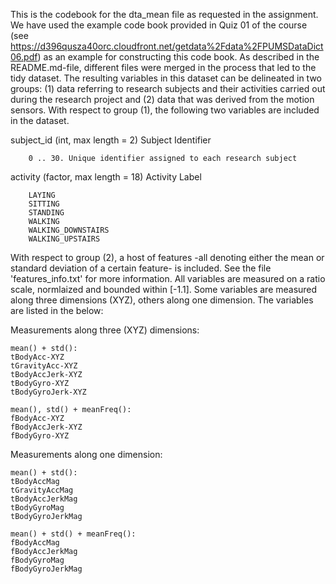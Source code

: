 This is the codebook for the dta_mean file as requested in the assignment. We have used the example code book provided in Quiz 01 of the course (see https://d396qusza40orc.cloudfront.net/getdata%2Fdata%2FPUMSDataDict06.pdf) as an example for constructing this code book. As described in the README.md-file, different files were merged in the process that led to the tidy dataset. The resulting variables in this dataset can be delineated in two groups: (1) data referring to research subjects and their activities carried out during the research project and (2) data that was derived from the motion sensors. With respect to group (1), the following two variables are included in the dataset.

subject_id (int, max length = 2)
        Subject Identifier

        0 .. 30. Unique identifier assigned to each research subject

activity (factor, max length = 18)
        Activity Label

        LAYING
        SITTING
        STANDING
        WALKING
        WALKING_DOWNSTAIRS
        WALKING_UPSTAIRS

With respect to group (2), a host of features -all denoting either the mean or standard deviation of a certain feature- is included. See the file 'features_info.txt' for more information. All variables are measured on a ratio scale, normlaized and bounded within [-1.1]. Some variables are measured along three dimensions (XYZ), others along one dimension. The variables are listed in the below:

Measurements along three (XYZ) dimensions:

	mean() + std():
	tBodyAcc-XYZ
	tGravityAcc-XYZ
	tBodyAccJerk-XYZ
	tBodyGyro-XYZ
	tBodyGyroJerk-XYZ

	mean(), std() + meanFreq():
	fBodyAcc-XYZ
	fBodyAccJerk-XYZ
	fBodyGyro-XYZ

Measurements along one dimension:

	mean() + std():
	tBodyAccMag
	tGravityAccMag
	tBodyAccJerkMag
	tBodyGyroMag
	tBodyGyroJerkMag

	mean() + std() + meanFreq():
	fBodyAccMag
	fBodyAccJerkMag
	fBodyGyroMag
	fBodyGyroJerkMag